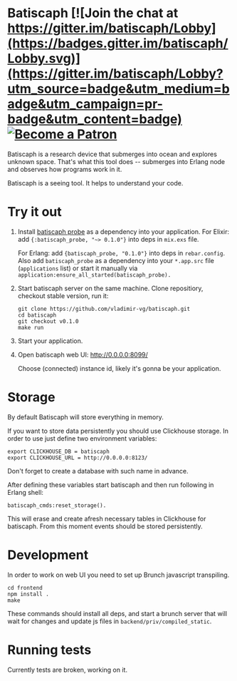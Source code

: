 # Batiscaph [![Join the chat at https://gitter.im/batiscaph/Lobby](https://badges.gitter.im/batiscaph/Lobby.svg)](https://gitter.im/batiscaph/Lobby?utm_source=badge&utm_medium=badge&utm_campaign=pr-badge&utm_content=badge) [![Become a Patron](https://pp.userapi.com/c846016/v846016003/50faf/0W4mEbYb_5s.jpg)](https://www.patreon.com/bePatron?u=8172578)

Batiscaph is a research device that submerges into ocean and explores unknown space.
That's what this tool does -- submerges into Erlang node and observes how programs work in it.

Batiscaph is a seeing tool. It helps to understand your code.

# Try it out

1. Install [batiscaph probe](https://github.com/vladimir-vg/batiscaph_probe) as a dependency into your application.
   For Elixir: add `{:batiscaph_probe, "~> 0.1.0"}` into deps in `mix.exs` file.
   
   For Erlang: add `{batiscaph_probe, "0.1.0"}` into deps in `rebar.config`.
   Also add `batiscaph_probe` as a dependency into your `*.app.src` file (`applications` list) or start it manually via `application:ensure_all_started(batiscaph_probe).`

2. Start batiscaph server on the same machine.
   Clone repositiory, checkout stable version, run it:
   ```
   git clone https://github.com/vladimir-vg/batiscaph.git
   cd batiscaph
   git checkout v0.1.0
   make run
   ```

3. Start your application.

4. Open batiscaph web UI: http://0.0.0.0:8099/
   
   Choose (connected) instance id, likely it's gonna be your application.

# Storage

By default Batiscaph will store everything in memory.

If you want to store data persistently you should use Clickhouse storage.
In order to use just define two environment variables: 

```
export CLICKHOUSE_DB = batiscaph
export CLICKHOUSE_URL = http://0.0.0.0:8123/
```

Don't forget to create a database with such name in advance.

After defining these variables start batiscaph
and then run following in Erlang shell:

```
batiscaph_cmds:reset_storage().
```

This will erase and create afresh necessary tables in Clickhouse for batiscaph.
From this moment events should be stored persistently.

# Development

In order to work on web UI you need to set up Brunch javascript transpiling.

```
cd frontend
npm install .
make
```

These commands should install all deps, and start a brunch server that will
wait for changes and update js files in `backend/priv/compiled_static`.

# Running tests

Currently tests are broken, working on it.
